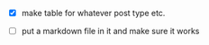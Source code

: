 - [x] make table for whatever post type etc.
- [ ] put a markdown file in it and make sure it works




